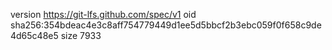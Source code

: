version https://git-lfs.github.com/spec/v1
oid sha256:354bdeac4e3c8aff754779449d1ee5d5bbcf2b3ebc059f0f658c9de4d65c48e5
size 7933
